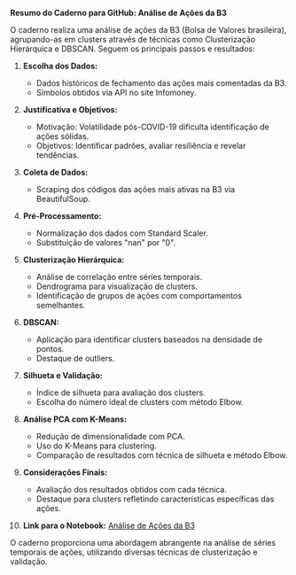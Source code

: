 **Resumo do Caderno para GitHub: Análise de Ações da B3**

O caderno realiza uma análise de ações da B3 (Bolsa de Valores brasileira), agrupando-as em clusters através de técnicas como Clusterização Hierárquica e DBSCAN. Seguem os principais passos e resultados:

1. **Escolha dos Dados:**
   - Dados históricos de fechamento das ações mais comentadas da B3.
   - Símbolos obtidos via API no site Infomoney.

2. **Justificativa e Objetivos:**
   - Motivação: Volatilidade pós-COVID-19 dificulta identificação de ações sólidas.
   - Objetivos: Identificar padrões, avaliar resiliência e revelar tendências.

3. **Coleta de Dados:**
   - Scraping dos códigos das ações mais ativas na B3 via BeautifulSoup.

4. **Pré-Processamento:**
   - Normalização dos dados com Standard Scaler.
   - Substituição de valores "nan" por "0".

5. **Clusterização Hierárquica:**
   - Análise de correlação entre séries temporais.
   - Dendrograma para visualização de clusters.
   - Identificação de grupos de ações com comportamentos semelhantes.

6. **DBSCAN:**
   - Aplicação para identificar clusters baseados na densidade de pontos.
   - Destaque de outliers.

7. **Silhueta e Validação:**
   - Índice de silhueta para avaliação dos clusters.
   - Escolha do número ideal de clusters com método Elbow.

8. **Análise PCA com K-Means:**
   - Redução de dimensionalidade com PCA.
   - Uso do K-Means para clustering.
   - Comparação de resultados com técnica de silhueta e método Elbow.

9. **Considerações Finais:**
   - Avaliação dos resultados obtidos com cada técnica.
   - Destaque para clusters refletindo características específicas das ações.

10. **Link para o Notebook:** [Análise de Ações da B3](https://colab.research.google.com/drive/14Pkyu52GDLNJx30bQ6LGkcdaiGTBnuow?usp=sharing)

O caderno proporciona uma abordagem abrangente na análise de séries temporais de ações, utilizando diversas técnicas de clusterização e validação.